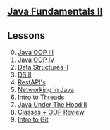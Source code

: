 ## <b><u>Java Fundamentals II</u></b>


## Lessons
0. [Java OOP III](https://github.com/floreo-labs/Java-Core-Curriculum/blob/master/lessons/interfaces-abstract-1/ReadMe.md)
1. [Java OOP IV](https://github.com/floreo-labs/Java-Core-Curriculum/tree/master/lessons/interfaces-abstract-2)
2. [Data Structures II](https://github.com/floreo-labs/Java-Core-Curriculum/tree/master/lessons/stacks-queues)
3. [DSIII](https://github.com/floreo-labs/Java-Core-Curriculum/tree/master/lessons/into-to-bigo)
4. [RestAPI's](https://github.com/floreo-labs/Java-Core-Curriculum/tree/master/lessons/rest-api)
5. [Networking in Java](https://github.com/floreo-labs/Java-Core-Curriculum/tree/master/lessons/json)
6. [Intro to Threads]()
7. [Java Under The Hood II]()
8. [Classes + OOP Review]()
9. [Intro to Git]()



